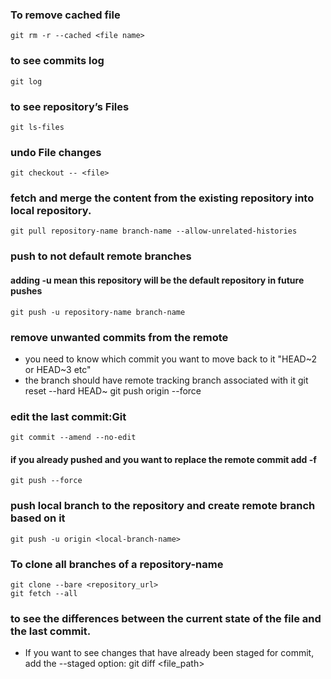 ### To remove cached file
    git rm -r --cached <file name>

### to see commits log
    git log

### to see repository’s Files
    git ls-files

### undo File changes
    git checkout -- <file>

### fetch and merge the content from the existing repository into local repository.
    git pull repository-name branch-name --allow-unrelated-histories

### push to not default remote branches
#### adding -u mean this repository will be the default repository in future pushes
    git push -u repository-name branch-name

### remove unwanted commits from the remote
- you need to know which commit you want to move back to it "HEAD~2 or HEAD~3 etc"
- the branch should have remote tracking branch associated with it
    git reset --hard HEAD~<number-of-commit>
    git push origin <branch-name> --force 

### edit the last commit:Git
    git commit --amend --no-edit

#### if you already pushed and you want to replace the remote commit add -f
    git push --force

### push local branch to the repository and create remote branch based on it
    git push -u origin <local-branch-name>

### To clone all branches of a repository-name
    git clone --bare <repository_url>
    git fetch --all

### to see the differences between the current state of the file and the last commit.
- If you want to see changes that have already been staged for commit, add the --staged option:
    git diff <file_path>
